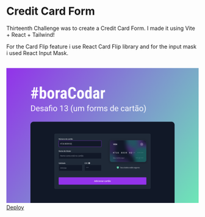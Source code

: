 <h1><strong>Credit Card Form</strong></h1>

<p>Thirteenth Challenge was to create a Credit Card Form. I made it using Vite + React + Tailwind!</p>
<p>For the Card Flip feature i use React Card Flip library and for the input mask i used React Input Mask.</p>
<br>

<img src='./src/assets/capa.png'>

<br>
<a href='https://bc13-credit-card-form.vercel.app/' target='_blank'>Deploy</a>